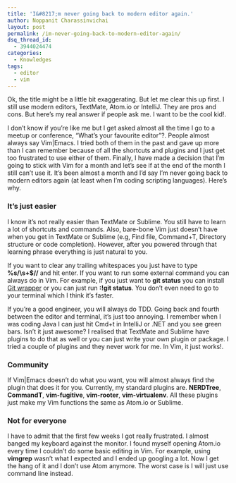 ```yaml
---
title: 'I&#8217;m never going back to modern editor again.'
author: Noppanit Charassinvichai
layout: post
permalink: /im-never-going-back-to-modern-editor-again/
dsq_thread_id:
  - 3944024474
categories:
  - Knowledges
tags:
  - editor
  - vim
---
```

Ok, the title might be a little bit exaggerating. But let me clear this up first. I still use modern editors, TextMate, Atom.io or IntelliJ. They are pros and cons. But here&#8217;s my real answer if people ask me. I want to be the cool kid!.

I don&#8217;t know if you&#8217;re like me but I get asked almost all the time I go to a meetup or conference, &#8220;What&#8217;s your favourite editor&#8221;?. People almost always say Vim|Emacs. I tried both of them in the past and gave up more than I can remember because of all the shortcuts and plugins and I just get too frustrated to use either of them. Finally, I have made a decision that I&#8217;m going to stick with Vim for a month and let&#8217;s see if at the end of the month I still can&#8217;t use it. It&#8217;s been almost a month and I&#8217;d say I&#8217;m never going back to modern editors again (at least when I&#8217;m coding scripting languages). Here&#8217;s why.

### It&#8217;s just easier

I know it&#8217;s not really easier than TextMate or Sublime. You still have to learn a lot of shortcuts and commands. Also, bare-bone Vim just doesn&#8217;t have when you get in TextMate or Sublime (e.g, Find file, Command+T, Directory structure or code completion). However, after you powered through that learning phrase everything is just natural to you. 

If you want to clear any trailing whitespaces you just have to type **%s/\s\+$//** and hit enter. If you want to run some external command you can always do in Vim. For example, if you just want to **git status** you can install [Git wrapper][1] or you can just run **:!git status**. You don&#8217;t even need to go to your terminal which I think it&#8217;s faster. 

If you&#8217;re a good engineer, you will always do TDD. Going back and fourth between the editor and terminal, it&#8217;s just too annoying. I remember when I was coding Java I can just hit Cmd+t in IntelliJ or .NET and you see green bars. Isn&#8217;t it just awesome? I realised that TextMate and Sublime have plugins to do that as well or you can just write your own plugin or package. I tried a couple of plugins and they never work for me. In Vim, it just works!. 

### Community

If Vim|Emacs doesn&#8217;t do what you want, you will almost always find the plugin that does it for you. Currently, my standard plugins are. **NERDTree**, **CommandT**, **vim-fugitive**, **vim-rooter**, **vim-virtualenv**. All these plugins just make my Vim functions the same as Atom.io or Sublime. 

### Not for everyone

I have to admit that the first few weeks I got really frustrated. I almost banged my keyboard against the monitor. I found myself opening Atom.io every time I couldn&#8217;t do some basic editing in Vim. For example, using **vimgrep** wasn&#8217;t what I expected and I ended up googling a lot. Now I get the hang of it and I don&#8217;t use Atom anymore. The worst case is I will just use command line instead.

 [1]: https://github.com/tpope/vim-fugitive